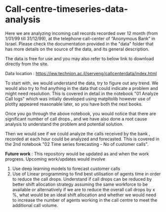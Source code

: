 # Call-centre-timeseries-data-analysis
Here we are analyzing incoming call records recorded over 12 month (from 1/01/99 till 31/12/99), at the telephone call-center of “Anonymous Bank” in Israel. Please check the documentation provided in the "data" folder that has more details on the source of the data, and its general description.

The data is free for use and you may also refer to below link to download directly from the site.

Data location : https://iew.technion.ac.il/serveng/callcenterdata/index.html

To start with, we would understand the data, try to figure out any trend. We would also try to fnd anything in the data that could indicate a problem and might need resolution. This is covered in detail in the notebook "01 Analyze Call logs" which was intially developed using matpltolib however use of plotlty appeared reasonable later, so you have both the next books. 

Once you go through the above notebook, you would notice that there are significant number of call drops , and we have also done a root cause analysis to understand the problem and potential solution.

Then we would see if we could analyze the calls received by the bank , recorded at each hour could be analyzed and forecasted. This is covered in the 2nd notebook "02 Time series forecasting - No of customer calls".

**Future work** : This repository would be updated as and when the work progress. Upcoming work/updates would involve
1) Use deep learning models to forecast customer calls 
2) Use of Linear programming to find best utilisation of agents time in order to reduce the call drops. Understand if call drops can be reduced by better shift allocation strategy assuming the same workforce to be available or alternatively if we are to reduce the overall call drops by x %, what would be an ideal shift allocation and whether we would need to increase the number of agents working in the call centre to meet the additional call volume.

